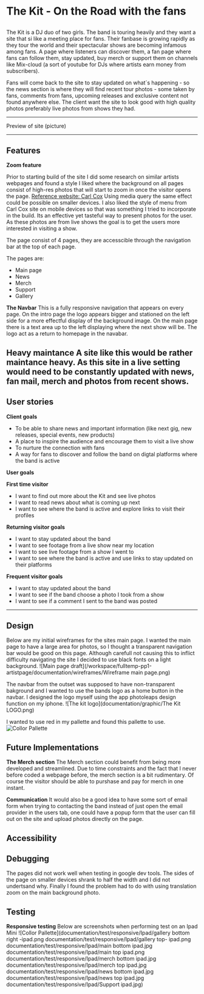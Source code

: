 # The Kit - On the Road with the fans
##

The Kit is a DJ duo of two girls. The band is touring heavily 
and they want a site that si like a meeting place for fans. 
Their fanbase is growing rapidly as they tour the world and their 
spectacular shows are becoming infamous among fans.
A page where listeners can discover them, a fan page where fans
can follow them, stay updated, buy merch or support them
on channels like Mix-cloud (a sort of youtube for DJs where 
artists earn money from subscribers).

Fans will come back to the site to stay updated on what´s 
happening - so the news section is where they will find 
recent tour photos - some taken by fans, comments from fans, 
upcoming releases and exclusive content not found anywhere else. 
The client want the site to look good with high quality photos
preferably live photos from shows they had. 

---


Preview of site (picture)


---

## Features


**Zoom feature**


Prior to starting build of the site I did some research on similar
artists webpages and found a style I liked where the background on
all pages consist of high-res photos that will start to zoom in
once the visitor opens the page.
[Reference website: Carl Cox](https://carlcox.com/)
Using media query the same effect could be possible on smaller devices.
I also liked the style of menu from Carl Cox site on mobile devices 
so that was something I tried to incorporate in the build.
Its an effective yet tasteful way to present photos for the user. 
As these photos are from live shows the goal is to get the users more
interested in visiting a show.

The page consist of 4 pages, they are accesscible through the navigation
bar at the top of each page.

The pages are:
* Main page
* News 
* Merch
* Support
* Gallery


**The Navbar**
This is a fully responsive navigation that appears on every page. On the intro page the logo appears bigger and stationed on the left side for a more effectful display of the background image. On the main page there is a text area up to the left displaying where the next show will be. The logo act as a return to homepage in the navabar.

**Heavy maintance**
A site like this would be rather maintance heavy. As this site in a live setting would need to be constantly updated
with news, fan mail, merch and photos from recent shows.
---


## User stories

**Client goals**
* To be able to share news and important information (like next gig, new releases, special events, new products)
* A place to inspire the audience and encourage them to visit a live show
* To nurture the connection with fans
* A way for fans to discover and follow the band on digtal platforms where the band is active

**User goals**

**First time visitor**
* I want to find out more about the Kit and see live photos
* I want to read news about what is coming up next
* I want to see where the band is active and explore links to visit their profiles

**Returning visitor goals**
* I want to stay updated about the band
* I want to see footage from a live show near my location
* I want to see live footage from a show I went to
* I want to see where the band is active and use links to stay updated on their platforms

**Frequent visitor goals**
* I want to stay updated about the band
* I want to see if the band choose a photo I took from a show
* I want to see if a comment I sent to the band was posted

---
## Design

Below are my initial wireframes for the sites main page. I wanted the main page to have a large area for photos, so I
thought a transparent navigation bar would be good on this page. Although carefull not causing this to inflict difficulty navigating the site I decided to use black fonts on a light background.
![Main page draft](/workspace/fulltemp-pp1-artistpage/documentation/wireframes/Wireframe main page.png)

The navbar from the outset was supposed to have non-transparent bakground and I wanted to use the bands logo as a home button in the navbar. I designed the logo myself using the app photoleaps design function on my iphone. 
![The kit logo](documentation/graphic/The Kit LOGO.png)

I wanted to use red in my pallette and found this pallette to use.
![Collor Pallette]()

## Future Implementations
**The Merch section**
The Merch section could benefit from being more developed and streamlined. 
Due to time constraints and the fact that I never before coded a webpage before, 
the merch section is a bit rudimentary. Of course the visitor should be able to purshase
and pay for merch in one instant.

**Communication**
It would also be a good idea to have some sort of email form when trying to contacting
the band instead of just open the email provider in the users tab, one could have a popup
form that the user can fill out on the site and upload photos directly on the page.

## Accessibility ##

## Debugging ##

The pages did not work well when testing in google dev tools. The sides of the page on smaller devices
shrank to half the width and I did not undertsand why. Finally I found the problem had to do with using translation
zoom on the main background photo. 

## Testing

**Responsive testing**
Below are screenshots when performing test on an Ipad Mini
![Collor Pallette](documentation/test/responsive/Ipad/gallery bottom right -ipad.png
documentation/test/responsive/Ipad/gallery top- ipad.png
documentation/test/responsive/Ipad/main bottom  ipad.jpg
documentation/test/responsive/Ipad/main top   ipad.png
documentation/test/responsive/Ipad/merch bottom  ipad.jpg
documentation/test/responsive/Ipad/merch top  ipad.jpg
documentation/test/responsive/Ipad/news bottom  ipad.jpg
documentation/test/responsive/Ipad/news top  ipad.jpg
documentation/test/responsive/Ipad/Support  ipad.jpg)













